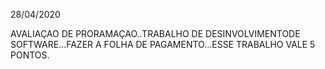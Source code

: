 28/04/2020

AVALIAÇAO DE PRORAMAÇAO..TRABALHO DE DESINVOLVIMENTODE SOFTWARE...FAZER A FOLHA DE PAGAMENTO...ESSE TRABALHO VALE 5 PONTOS.
